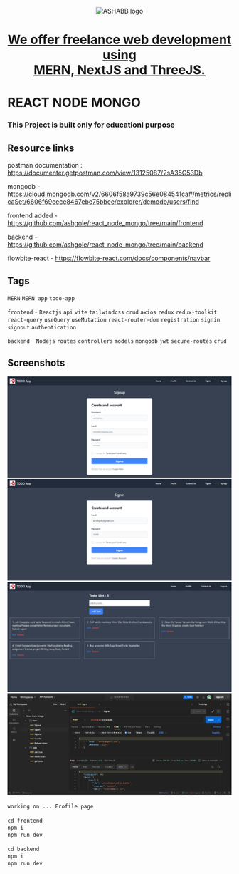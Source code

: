 <p align="center">
  <img src="https://www.ashabb.com/logo.jpg" alt="ASHABB logo" />
</p>
<h1 align='center'>
<a href="https://ashabb.vercel.app/" target="_blank"> We offer freelance web development using <br/> MERN, NextJS and ThreeJS.</a>
</h1>

# REACT NODE MONGO

### This Project is built only for educationl purpose

## Resource links

postman documentation : https://documenter.getpostman.com/view/13125087/2sA35G53Db

mongodb - https://cloud.mongodb.com/v2/6606f58a9739c56e084541ca#/metrics/replicaSet/6606f69eece8467ebe75bbce/explorer/demodb/users/find


frontend added - https://github.com/ashgole/react_node_mongo/tree/main/frontend

backend - https://github.com/ashgole/react_node_mongo/tree/main/backend

flowbite-react - https://flowbite-react.com/docs/components/navbar


## Tags

`MERN` `MERN app` `todo-app`

`frontend` - `Reactjs` `api` `vite` `tailwindcss` `crud` `axios` `redux` `redux-toolkit` `react-query` `useQuery` `useMutation` `react-router-dom` `registration` `signin` `signout`
`authentication`

`backend` - `Nodejs` `routes` `controllers` `models` `mongodb` `jwt` `secure-routes` `crud`

## Screenshots

![Signup 1](https://github.com/ashgole/react_node_mongo/blob/main/public/screenshots/1.png)
![Signin 2](https://github.com/ashgole/react_node_mongo/blob/main/public/screenshots/2.png)
![Homepage 3](https://github.com/ashgole/react_node_mongo/blob/main/public/screenshots/3.png)
![Postman 3](https://github.com/ashgole/react_node_mongo/blob/main/public/screenshots/4.png)

```
working on ... Profile page

cd frontend
npm i
npm run dev

cd backend
npm i
npm run dev
```
